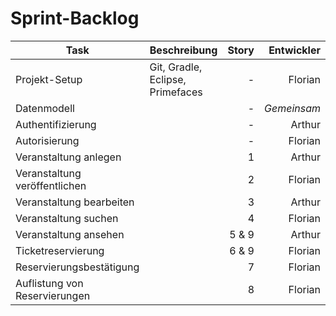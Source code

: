 # Sprint-Backlog

| Task                          | Beschreibung                     | Story |  Entwickler |
| ----------------------------- | -------------------------------- | ----: | ----------: |
| Projekt-Setup                 | Git, Gradle, Eclipse, Primefaces |     - |     Florian |
| Datenmodell                   |                                  |     - | *Gemeinsam* |
| Authentifizierung             |                                  |     - |      Arthur |
| Autorisierung                 |                                  |     - |     Florian |
| Veranstaltung anlegen         |                                  |     1 |      Arthur |
| Veranstaltung veröffentlichen |                                  |     2 |     Florian |
| Veranstaltung bearbeiten      |                                  |     3 |      Arthur |
| Veranstaltung suchen          |                                  |     4 |     Florian |
| Veranstaltung ansehen         |                                  | 5 & 9 |      Arthur |
| Ticketreservierung            |                                  | 6 & 9 |     Florian |
| Reservierungsbestätigung      |                                  |     7 |     Florian |
| Auflistung von Reservierungen |                                  |     8 |     Florian |